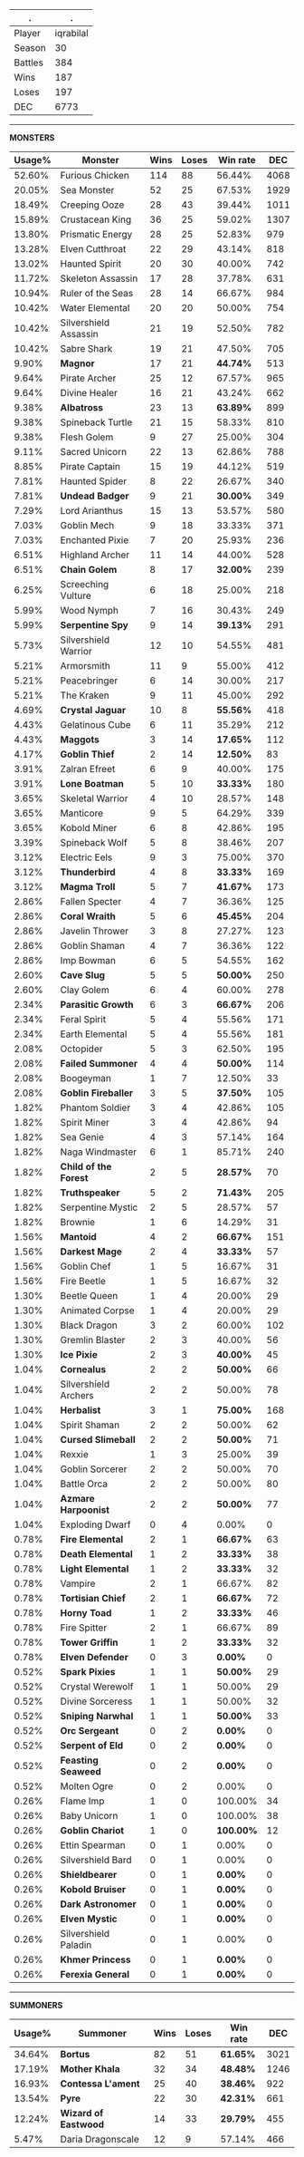 .|.
|-|-
Player|iqrabilal
Season|30
Battles|384
Wins|187
Loses|197
DEC|6773

---
**MONSTERS**

Usage%|Monster|Wins|Loses|Win rate|DEC|
-|-|-|-|-|-|
52.60%|Furious Chicken|114|88|56.44%|4068|
20.05%|Sea Monster|52|25|67.53%|1929|
18.49%|Creeping Ooze|28|43|39.44%|1011|
15.89%|Crustacean King|36|25|59.02%|1307|
13.80%|Prismatic Energy|28|25|52.83%|979|
13.28%|Elven Cutthroat|22|29|43.14%|818|
13.02%|Haunted Spirit|20|30|40.00%|742|
11.72%|Skeleton Assassin|17|28|37.78%|631|
10.94%|Ruler of the Seas|28|14|66.67%|984|
10.42%|Water Elemental|20|20|50.00%|754|
10.42%|Silvershield Assassin|21|19|52.50%|782|
10.42%|Sabre Shark|19|21|47.50%|705|
9.90%|**Magnor**|17|21|**44.74%**|513|
9.64%|Pirate Archer|25|12|67.57%|965|
9.64%|Divine Healer|16|21|43.24%|662|
9.38%|**Albatross**|23|13|**63.89%**|899|
9.38%|Spineback Turtle|21|15|58.33%|810|
9.38%|Flesh Golem|9|27|25.00%|304|
9.11%|Sacred Unicorn|22|13|62.86%|788|
8.85%|Pirate Captain|15|19|44.12%|519|
7.81%|Haunted Spider|8|22|26.67%|340|
7.81%|**Undead Badger**|9|21|**30.00%**|349|
7.29%|Lord Arianthus|15|13|53.57%|580|
7.03%|Goblin Mech|9|18|33.33%|371|
7.03%|Enchanted Pixie|7|20|25.93%|236|
6.51%|Highland Archer|11|14|44.00%|528|
6.51%|**Chain Golem**|8|17|**32.00%**|239|
6.25%|Screeching Vulture|6|18|25.00%|218|
5.99%|Wood Nymph|7|16|30.43%|249|
5.99%|**Serpentine Spy**|9|14|**39.13%**|291|
5.73%|Silvershield Warrior|12|10|54.55%|481|
5.21%|Armorsmith|11|9|55.00%|412|
5.21%|Peacebringer|6|14|30.00%|217|
5.21%|The Kraken|9|11|45.00%|292|
4.69%|**Crystal Jaguar**|10|8|**55.56%**|418|
4.43%|Gelatinous Cube|6|11|35.29%|212|
4.43%|**Maggots**|3|14|**17.65%**|112|
4.17%|**Goblin Thief**|2|14|**12.50%**|83|
3.91%|Zalran Efreet|6|9|40.00%|175|
3.91%|**Lone Boatman**|5|10|**33.33%**|180|
3.65%|Skeletal Warrior|4|10|28.57%|148|
3.65%|Manticore|9|5|64.29%|339|
3.65%|Kobold Miner|6|8|42.86%|195|
3.39%|Spineback Wolf|5|8|38.46%|207|
3.12%|Electric Eels|9|3|75.00%|370|
3.12%|**Thunderbird**|4|8|**33.33%**|169|
3.12%|**Magma Troll**|5|7|**41.67%**|173|
2.86%|Fallen Specter|4|7|36.36%|125|
2.86%|**Coral Wraith**|5|6|**45.45%**|204|
2.86%|Javelin Thrower|3|8|27.27%|123|
2.86%|Goblin Shaman|4|7|36.36%|122|
2.86%|Imp Bowman|6|5|54.55%|162|
2.60%|**Cave Slug**|5|5|**50.00%**|250|
2.60%|Clay Golem|6|4|60.00%|278|
2.34%|**Parasitic Growth**|6|3|**66.67%**|206|
2.34%|Feral Spirit|5|4|55.56%|171|
2.34%|Earth Elemental|5|4|55.56%|181|
2.08%|Octopider|5|3|62.50%|195|
2.08%|**Failed Summoner**|4|4|**50.00%**|114|
2.08%|Boogeyman|1|7|12.50%|33|
2.08%|**Goblin Fireballer**|3|5|**37.50%**|105|
1.82%|Phantom Soldier|3|4|42.86%|105|
1.82%|Spirit Miner|3|4|42.86%|94|
1.82%|Sea Genie|4|3|57.14%|164|
1.82%|Naga Windmaster|6|1|85.71%|240|
1.82%|**Child of the Forest**|2|5|**28.57%**|70|
1.82%|**Truthspeaker**|5|2|**71.43%**|205|
1.82%|Serpentine Mystic|2|5|28.57%|57|
1.82%|Brownie|1|6|14.29%|31|
1.56%|**Mantoid**|4|2|**66.67%**|151|
1.56%|**Darkest Mage**|2|4|**33.33%**|57|
1.56%|Goblin Chef|1|5|16.67%|31|
1.56%|Fire Beetle|1|5|16.67%|32|
1.30%|Beetle Queen|1|4|20.00%|29|
1.30%|Animated Corpse|1|4|20.00%|29|
1.30%|Black Dragon|3|2|60.00%|102|
1.30%|Gremlin Blaster|2|3|40.00%|56|
1.30%|**Ice Pixie**|2|3|**40.00%**|45|
1.04%|**Cornealus**|2|2|**50.00%**|66|
1.04%|Silvershield Archers|2|2|50.00%|78|
1.04%|**Herbalist**|3|1|**75.00%**|168|
1.04%|Spirit Shaman|2|2|50.00%|62|
1.04%|**Cursed Slimeball**|2|2|**50.00%**|71|
1.04%|Rexxie|1|3|25.00%|39|
1.04%|Goblin Sorcerer|2|2|50.00%|70|
1.04%|Battle Orca|2|2|50.00%|80|
1.04%|**Azmare Harpoonist**|2|2|**50.00%**|77|
1.04%|Exploding Dwarf|0|4|0.00%|0|
0.78%|**Fire Elemental**|2|1|**66.67%**|63|
0.78%|**Death Elemental**|1|2|**33.33%**|38|
0.78%|**Light Elemental**|1|2|**33.33%**|32|
0.78%|Vampire|2|1|66.67%|82|
0.78%|**Tortisian Chief**|2|1|**66.67%**|72|
0.78%|**Horny Toad**|1|2|**33.33%**|46|
0.78%|Fire Spitter|2|1|66.67%|89|
0.78%|**Tower Griffin**|1|2|**33.33%**|32|
0.78%|**Elven Defender**|0|3|**0.00%**|0|
0.52%|**Spark Pixies**|1|1|**50.00%**|29|
0.52%|Crystal Werewolf|1|1|50.00%|29|
0.52%|Divine Sorceress|1|1|50.00%|32|
0.52%|**Sniping Narwhal**|1|1|**50.00%**|33|
0.52%|**Orc Sergeant**|0|2|**0.00%**|0|
0.52%|**Serpent of Eld**|0|2|**0.00%**|0|
0.52%|**Feasting Seaweed**|0|2|**0.00%**|0|
0.52%|Molten Ogre|0|2|0.00%|0|
0.26%|Flame Imp|1|0|100.00%|34|
0.26%|Baby Unicorn|1|0|100.00%|38|
0.26%|**Goblin Chariot**|1|0|**100.00%**|12|
0.26%|Ettin Spearman|0|1|0.00%|0|
0.26%|Silvershield Bard|0|1|0.00%|0|
0.26%|**Shieldbearer**|0|1|**0.00%**|0|
0.26%|**Kobold Bruiser**|0|1|**0.00%**|0|
0.26%|**Dark Astronomer**|0|1|**0.00%**|0|
0.26%|**Elven Mystic**|0|1|**0.00%**|0|
0.26%|Silvershield Paladin|0|1|0.00%|0|
0.26%|**Khmer Princess**|0|1|**0.00%**|0|
0.26%|**Ferexia General**|0|1|**0.00%**|0|

---
**SUMMONERS**

Usage%|Summoner|Wins|Loses|Win rate|DEC|
-|-|-|-|-|-|
34.64%|**Bortus**|82|51|**61.65%**|3021|
17.19%|**Mother Khala**|32|34|**48.48%**|1246|
16.93%|**Contessa L'ament**|25|40|**38.46%**|922|
13.54%|**Pyre**|22|30|**42.31%**|661|
12.24%|**Wizard of Eastwood**|14|33|**29.79%**|455|
5.47%|Daria Dragonscale|12|9|57.14%|466|
